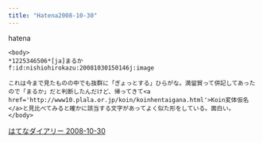```yaml
---
title: "Hatena2008-10-30"
---
```


hatena

```
<body>
*1225346506*[ja]まるか
f:id:nishiohirokazu:20081030150146j:image

これは今まで見たものの中でも抜群に「ぎょっとする」ひらがな。満留賀って併記してあったので「まるか」だと判断したんだけど、帰ってきて<a href='http://www10.plala.or.jp/koin/koinhentaigana.html'>Koin変体仮名</a>と見比べてみると確かに該当する文字があってよく似た形をしている。面白い。
</body>
```


[はてなダイアリー 2008-10-30](https://nishiohirokazu.hatenadiary.org/archive/2008/10/30)